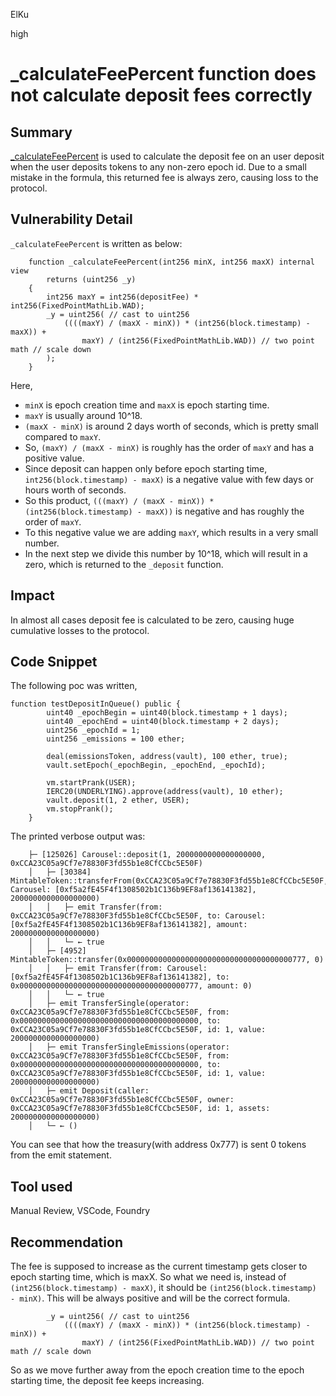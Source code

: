 ElKu

high

# _calculateFeePercent function does not calculate deposit fees correctly

## Summary

[_calculateFeePercent](https://github.com/sherlock-audit/2023-03-Y2K/blob/main/Earthquake/src/v2/Carousel/Carousel.sol#L508) is used to calculate the deposit fee on an user deposit when the user deposits tokens to any non-zero epoch id. Due to a small mistake in the formula, this returned fee is always zero, causing loss to the protocol.

## Vulnerability Detail

`_calculateFeePercent` is written as below:

```solidity
    function _calculateFeePercent(int256 minX, int256 maxX) internal view
        returns (uint256 _y)
    {
        int256 maxY = int256(depositFee) * int256(FixedPointMathLib.WAD);
        _y = uint256( // cast to uint256
            ((((maxY) / (maxX - minX)) * (int256(block.timestamp) - maxX)) +
                maxY) / (int256(FixedPointMathLib.WAD)) // two point math // scale down
        );
    }
```

Here, 
- `minX` is epoch creation time and `maxX` is epoch starting time. 
- `maxY` is usually around 10^18. 
- `(maxX - minX)` is around 2 days worth of seconds, which is pretty small compared to `maxY`.
- So, `(maxY) / (maxX - minX)` is roughly has the order of `maxY` and has a  positive value.
- Since deposit can happen only before epoch starting time, `int256(block.timestamp) - maxX)` is a negative value with few days or hours worth of seconds. 
- So this product, `(((maxY) / (maxX - minX)) * (int256(block.timestamp) - maxX))` is negative and has roughly the order of `maxY`.
- To this negative value we are adding `maxY`, which results in a very small number.
- In the next step we divide this number by 10^18, which will result in a zero, which is returned to the `_deposit` function. 

## Impact

In almost all cases deposit fee is calculated to be zero, causing huge cumulative losses to the protocol.

## Code Snippet
The following poc was written, 

```solidity
function testDepositInQueue() public {
        uint40 _epochBegin = uint40(block.timestamp + 1 days);
        uint40 _epochEnd = uint40(block.timestamp + 2 days);
        uint256 _epochId = 1;
        uint256 _emissions = 100 ether;

        deal(emissionsToken, address(vault), 100 ether, true);
        vault.setEpoch(_epochBegin, _epochEnd, _epochId);

        vm.startPrank(USER);
        IERC20(UNDERLYING).approve(address(vault), 10 ether);
        vault.deposit(1, 2 ether, USER);
        vm.stopPrank();
    }
```

The printed verbose output was:

```solidity
    ├─ [125026] Carousel::deposit(1, 2000000000000000000, 0xCCA23C05a9Cf7e78830F3fd55b1e8CfCCbc5E50F)
    │   ├─ [30384] MintableToken::transferFrom(0xCCA23C05a9Cf7e78830F3fd55b1e8CfCCbc5E50F, Carousel: [0xf5a2fE45F4f1308502b1C136b9EF8af136141382], 2000000000000000000)
    │   │   ├─ emit Transfer(from: 0xCCA23C05a9Cf7e78830F3fd55b1e8CfCCbc5E50F, to: Carousel: [0xf5a2fE45F4f1308502b1C136b9EF8af136141382], amount: 2000000000000000000)
    │   │   └─ ← true
    │   ├─ [4952] MintableToken::transfer(0x0000000000000000000000000000000000000777, 0)
    │   │   ├─ emit Transfer(from: Carousel: [0xf5a2fE45F4f1308502b1C136b9EF8af136141382], to: 0x0000000000000000000000000000000000000777, amount: 0)
    │   │   └─ ← true
    │   ├─ emit TransferSingle(operator: 0xCCA23C05a9Cf7e78830F3fd55b1e8CfCCbc5E50F, from: 0x0000000000000000000000000000000000000000, to: 0xCCA23C05a9Cf7e78830F3fd55b1e8CfCCbc5E50F, id: 1, value: 2000000000000000000)
    │   ├─ emit TransferSingleEmissions(operator: 0xCCA23C05a9Cf7e78830F3fd55b1e8CfCCbc5E50F, from: 0x0000000000000000000000000000000000000000, to: 0xCCA23C05a9Cf7e78830F3fd55b1e8CfCCbc5E50F, id: 1, value: 2000000000000000000)
    │   ├─ emit Deposit(caller: 0xCCA23C05a9Cf7e78830F3fd55b1e8CfCCbc5E50F, owner: 0xCCA23C05a9Cf7e78830F3fd55b1e8CfCCbc5E50F, id: 1, assets: 2000000000000000000)
    │   └─ ← ()
```

You can see that how the treasury(with address 0x777) is sent 0 tokens from the emit statement. 

## Tool used

Manual Review, VSCode, Foundry

## Recommendation

The fee is supposed to increase as the current timestamp gets closer to epoch starting time, which is maxX. So what we need is, instead of `(int256(block.timestamp) - maxX)`, it should be `(int256(block.timestamp) - minX)`. This will be always positive and will be the correct formula.

```solidity
        _y = uint256( // cast to uint256
            ((((maxY) / (maxX - minX)) * (int256(block.timestamp) - minX)) +
                maxY) / (int256(FixedPointMathLib.WAD)) // two point math // scale down
```

So as we move further away from the epoch creation time to the epoch starting time, the deposit fee keeps increasing.